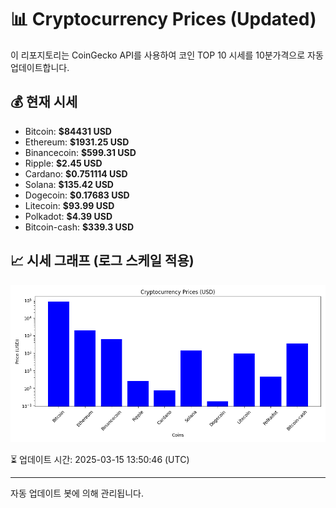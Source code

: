 
# 📊 Cryptocurrency Prices (Updated)

이 리포지토리는 CoinGecko API를 사용하여 코인 TOP 10 시세를 10분가격으로 자동 업데이트합니다.

## 💰 현재 시세
- Bitcoin: **$84431 USD**
- Ethereum: **$1931.25 USD**
- Binancecoin: **$599.31 USD**
- Ripple: **$2.45 USD**
- Cardano: **$0.751114 USD**
- Solana: **$135.42 USD**
- Dogecoin: **$0.17683 USD**
- Litecoin: **$93.99 USD**
- Polkadot: **$4.39 USD**
- Bitcoin-cash: **$339.3 USD**

## 📈 시세 그래프 (로그 스케일 적용)
![Crypto Prices](crypto_prices.png)

⏳ 업데이트 시간: 2025-03-15 13:50:46 (UTC)

---
자동 업데이트 봇에 의해 관리됩니다.
